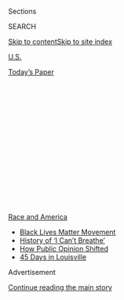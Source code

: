 <div id="app">

<div>

<div>

<div>

<div class="NYTAppHideMasthead css-1q2w90k e1suatyy0">

<div class="section css-ui9rw0 e1suatyy2">

<div class="css-eph4ug er09x8g0">

<div class="css-6n7j50">

</div>

<span class="css-1dv1kvn">Sections</span>

<div class="css-10488qs">

<span class="css-1dv1kvn">SEARCH</span>

</div>

[Skip to content](#site-content)[Skip to site
index](#site-index)

</div>

<div id="masthead-section-label" class="css-1wr3we4 eaxe0e00">

[U.S.](https://www.nytimes3xbfgragh.onion/section/us)

</div>

<div class="css-10698na e1huz5gh0">

</div>

</div>

<div id="masthead-bar-one" class="section hasLinks css-15hmgas e1csuq9d3">

<div class="css-uqyvli e1csuq9d0">

</div>

<div class="css-1uqjmks e1csuq9d1">

</div>

<div class="css-9e9ivx">

[](https://myaccount.nytimes3xbfgragh.onion/auth/login?response_type=cookie&client_id=vi)

</div>

<div class="css-1bvtpon e1csuq9d2">

[Today’s
Paper](https://www.nytimes3xbfgragh.onion/section/todayspaper)

</div>

</div>

</div>

</div>

<div data-aria-hidden="false">

<div id="site-content" data-role="main">

<div>

<div class="css-1aor85t" style="opacity:0.000000001;z-index:-1;visibility:hidden">

<div class="css-1hqnpie">

<div class="css-epjblv">

<span class="css-17xtcya">[U.S.](/section/us)</span><span class="css-x15j1o">|</span><span class="css-fwqvlz">Abolish
the Police? Those Who Survived the Chaos in Seattle Aren’t So
Sure</span>

</div>

<div class="css-k008qs">

<div class="css-1iwv8en">

<span class="css-18z7m18"></span>

<div>

</div>

</div>

<span class="css-1n6z4y">https://nyti.ms/2DDznOW</span>

<div class="css-1705lsu">

<div class="css-4xjgmj">

<div class="css-4skfbu" data-role="toolbar" data-aria-label="Social Media Share buttons, Save button, and Comments Panel with current comment count" data-testid="share-tools">

  - 
  - 
  - 
  - 
    
    <div class="css-6n7j50">
    
    </div>

  - 
  - 

</div>

</div>

</div>

</div>

</div>

</div>

<div id="NYT_TOP_BANNER_REGION" class="css-13pd83m">

<div>

<div id="styln-prism-menu-1590763508878" class="section interactive-content interactive-size-medium css-1edisqu">

<div class="css-17ih8de interactive-body">

<div id="scroll-container" class="css-1gj85ro">

[<span class="styln-title-wrap"><span class="css-1pje3qr">Race
and</span><span class="css-1pje3qr">
America</span></span>](https://www.nytimes3xbfgragh.onion/news-event/george-floyd-protests-minneapolis-new-york-los-angeles?action=click&pgtype=Article&state=default&region=TOP_BANNER&context=storylines_menu)

  - [Black Lives Matter
    Movement](https://www.nytimes3xbfgragh.onion/interactive/2020/07/03/us/george-floyd-protests-crowd-size.html?action=click&pgtype=Article&state=default&region=TOP_BANNER&context=storylines_menu)
  - [History of ‘I Can’t
    Breathe’](https://www.nytimes3xbfgragh.onion/interactive/2020/06/28/us/i-cant-breathe-police-arrest.html?action=click&pgtype=Article&state=default&region=TOP_BANNER&context=storylines_menu)
  - [How Public Opinion
    Shifted](https://www.nytimes3xbfgragh.onion/interactive/2020/06/10/upshot/black-lives-matter-attitudes.html?action=click&pgtype=Article&state=default&region=TOP_BANNER&context=storylines_menu)
  - [45 Days in
    Louisville](https://www.nytimes3xbfgragh.onion/interactive/2020/07/16/us/black-lives-matter-protests-louisville-breonna-taylor.html?action=click&pgtype=Article&state=default&region=TOP_BANNER&context=storylines_menu)

</div>

</div>

</div>

</div>

</div>

<div id="top-wrapper" class="css-1sy8kpn">

<div id="top-slug" class="css-l9onyx">

Advertisement

</div>

[Continue reading the main
story](#after-top)

<div class="ad top-wrapper" style="text-align:center;height:100%;display:block;min-height:250px">

<div id="top" class="place-ad" data-position="top" data-size-key="top">

</div>

</div>

<div id="after-top">

</div>

</div>

<div>

<div id="sponsor-wrapper" class="css-1hyfx7x">

<div id="sponsor-slug" class="css-19vbshk">

Supported by

</div>

[Continue reading the main
story](#after-sponsor)

<div id="sponsor" class="ad sponsor-wrapper" style="text-align:center;height:100%;display:block">

</div>

<div id="after-sponsor">

</div>

</div>

<div class="css-186x18t">

</div>

<div class="css-1vkm6nb ehdk2mb0">

# Abolish the Police? Those Who Survived the Chaos in Seattle Aren’t So Sure

</div>

What is it like when a city abandons a neighborhood and the police
vanish? Business owners describe a harrowing experience of calling for
help and being left all alone.

<div class="css-79elbk" data-testid="photoviewer-wrapper">

<div class="css-z3e15g" data-testid="photoviewer-wrapper-hidden">

</div>

<div class="css-1a48zt4 ehw59r15" data-testid="photoviewer-children">

![<span class="css-16f3y1r e13ogyst0" data-aria-hidden="true">Faizel
Khan, who owns a coffee shop, is part of a lawsuit that says Seattle let
occupying protesters damage property and stifle revenue in the Capitol
Hill
neighborhood.</span><span class="css-cnj6d5 e1z0qqy90" itemprop="copyrightHolder"><span class="css-1ly73wi e1tej78p0">Credit...</span><span><span>Grant
Hindsley for The New York
Times</span></span></span>](https://static01.graylady3jvrrxbe.onion/images/2020/09/03/us/03CHAZ1/merlin_174979071_1ce12ee2-37f8-44d8-8a9c-d593f10b64ca-articleLarge.jpg?quality=75&auto=webp&disable=upscale)

</div>

</div>

<div class="css-18e8msd">

<div class="css-vp77d3 epjyd6m0">

<div class="css-1baulvz">

By [<span class="css-1baulvz last-byline" itemprop="name">Nellie
Bowles</span>](https://www.nytimes3xbfgragh.onion/by/nellie-bowles)

</div>

</div>

  - 
    
    <div class="css-ld3wwf e16638kd2">
    
    Aug. 7, 2020Updated <span class="css-epvm6">6:00 p.m.
    ET</span>
    
    </div>

  - 
    
    <div class="css-4xjgmj">
    
    <div class="css-pvvomx" data-role="toolbar" data-aria-label="Social Media Share buttons, Save button, and Comments Panel with current comment count" data-testid="share-tools">
    
      - 
      - 
      - 
      - 
        
        <div class="css-6n7j50">
        
        </div>
    
      - 
      - 
    
    </div>
    
    </div>

</div>

</div>

<div class="section meteredContent css-1r7ky0e" name="articleBody" itemprop="articleBody">

<div class="css-1fanzo5 StoryBodyCompanionColumn">

<div class="css-53u6y8">

SEATTLE — Faizel Khan was being told by the news media and his own mayor
that the protests in his hometown were peaceful, with “[a block party
atmosphere](https://www.realclearpolitics.com/video/2020/06/12/seattle_mayor_durkan_chaz_has_a_block_party_atmosphere_could_turn_into_summer_of_love.html).”

But that was not what he saw through the windows of his Seattle coffee
shop. He saw encampments overtaking the sidewalks. He saw roving bands
of masked protesters smashing windows and looting.

Young white men wielding guns would harangue customers as well as Mr.
Khan, a gay man of Middle Eastern descent who moved here from Texas so
he could more comfortably be out. To get into his coffee shop, he
sometimes had to seek the permission of self-appointed armed guards to
cross a border they had erected.

“They barricaded us all in here,” Mr. Khan said. “And they were sitting
in lawn chairs with guns.”

For 23 days in June, about six blocks in the city’s Capitol Hill
neighborhood were claimed by left-wing demonstrators and declared
police-free. Protesters hailed it as liberation — from police
oppression, from white supremacy — and a catalyst for a national
movement.

</div>

</div>

<div class="css-1fanzo5 StoryBodyCompanionColumn">

<div class="css-53u6y8">

In the wake of the killing of George Floyd by the Minneapolis police,
the Black Lives Matter movement is calling to defund the police, arguing
that the criminal justice system is inherently racist.

Leaders in many progressive cities are listening. In New York City,
Mayor Bill de Blasio has announced a plan to [shift $1 billion out of
the police
budget](https://www.nytimes3xbfgragh.onion/2020/06/30/nyregion/nypd-budget.html).
The Minneapolis City Council is [pitching a major
reduction](https://www.nytimes3xbfgragh.onion/2020/06/07/us/minneapolis-police-abolish.html),
and the Seattle City Council is pushing for a 50 percent cut to Police
Department funding. (The mayor said that plan goes too far.)

Some even call for “[abolishing the
police](https://www.nytimes3xbfgragh.onion/2020/06/12/opinion/sunday/floyd-abolish-defund-police.html)”
altogether and closing down precincts, which is what happened in
Seattle.

That has left small-business owners as lonely voices in progressive
areas, arguing that police officers are necessary and that cities cannot
function without a robust public safety presence. In Minneapolis,
Seattle and Portland, Ore., many of those business owners consider
themselves progressive, and in interviews they express support for the
Black Lives Matter movement. But they also worry that their businesses,
already debilitated by the coronavirus pandemic, will struggle to
survive if police departments and city governments cannot protect them.

On Capitol Hill, business crashed as the Seattle police refused to
respond to calls to the area. Officers did not retake the region until
July 1, after four shootings, [including two fatal
ones](https://www.nytimes3xbfgragh.onion/2020/06/22/us/seattle-autonomous-zone-chop-shootings.html).

</div>

</div>

<div class="css-1fanzo5 StoryBodyCompanionColumn">

<div class="css-53u6y8">

Now a group of local businesses owners — including a locksmith, the
owner of a tattoo parlor, a mechanic, the owners of a Mexican restaurant
and Mr. Khan — is [suing the
city](https://www.seattletimes.com/seattle-news/capitol-hill-residents-and-businesses-sue-city-of-seattle-for-failing-to-disband-chop/).
The lawsuit claims that “Seattle’s unprecedented decision to abandon and
close off an entire city neighborhood, leaving it unchecked by the
police, unserved by fire and emergency health services, and inaccessible
to the public” resulted in enormous property damage and lost revenue.

</div>

</div>

<div class="css-79elbk" data-testid="photoviewer-wrapper">

<div class="css-z3e15g" data-testid="photoviewer-wrapper-hidden">

</div>

<div class="css-1a48zt4 ehw59r15" data-testid="photoviewer-children">

![<span class="css-16f3y1r e13ogyst0" data-aria-hidden="true">Rancho
Bravo, a popular late-night Mexican restaurant on Capitol Hill, is one
of the businesses in the lawsuit, which says Seattle provided material
support for the
occupation.</span><span class="css-cnj6d5 e1z0qqy90" itemprop="copyrightHolder"><span class="css-1ly73wi e1tej78p0">Credit...</span><span>Grant
Hindsley for The New York
Times</span></span>](https://static01.graylady3jvrrxbe.onion/images/2020/09/03/us/03CHAZ4/merlin_174979347_d7f2bc3f-d248-4708-8821-994a9e359c47-articleLarge.jpg?quality=75&auto=webp&disable=upscale)

</div>

</div>

<div class="css-1fanzo5 StoryBodyCompanionColumn">

<div class="css-53u6y8">

The Seattle lawsuit — and interviews with shop owners in cities like
Portland and Minneapolis — underscores a key question: Can businesses
still rely on local governments, which are now rethinking the role of
the police, to keep them safe? The issue is especially tense in Seattle,
where the city government not only permitted the establishment of a
police-free zone, but provided infrastructure like concrete barriers and
portable toilets to sustain it.

The economic losses that businesses suffered during the recent tumult
are significant: One community relief fund in Minneapolis, where early
protests included vandalism and arson, has raised $9 million for
businesses along the Lake Street corridor, a largely [Latino and East
African business
district](http://www2.minneapolismn.gov/ncr/engagement/WCMS1P-143470).
“We asked the small businesses what they needed to cover the damage
that insurance wasn’t paying, and the gap was around $200 million,” said
Allison Sharkey, the executive director of the Lake Street Council,
which is organizing the fund. Her own office, between a crafts market
and [a Native American support center](https://www.diw-mn.org/), was
burned down in the protests.

Some small businesses have resorted to posting [GoFundMe
pleas](https://www.gofundme.com/f/1101-e-lake-street-minneapolis-mn) for
donations online.

Many are nervous about speaking out lest they lend ammunition to a
conservative critique of the Black Lives Matter movement. In Portland,
Elizabeth Snow McDougall, the owner of Stevens-Ness legal printers,
emphasized her support for the cause before describing the damage done
to her business.

“One window broken, then another, then another, then another. Garbage to
clean off the sidewalk in front of the store every morning. Urine to
wash out of our doorway alcove. Graffiti to remove,” Ms. McDougall wrote
in an email. “Costs to board up and later we’ll have costs to repair.”

The impact of the occupation on Cafe Argento, Mr. Khan’s coffee shop on
Capitol Hill, has been devastating. Very few people braved the
barricades set up by the armed occupiers to come in for his coffee and
breakfast sandwiches. Cars coming to pick up food orders would turn
around. At two points, he and his workers felt scared and called 911.
“They said they would not come into CHOP,” said Mr. Khan, referring to
one of the names that protesters gave to the occupied Capitol Hill area.
“It was lawless.”

</div>

</div>

<div class="css-1fanzo5 StoryBodyCompanionColumn">

<div class="css-53u6y8">

He had to start chipping in for private security, a hard thing to do
when his business had already been hurt by the coronavirus.

But he considers himself lucky — and he was. Even weeks after the
protests, blocks of his previously bustling neighborhood remained
boarded up and covered in shattered glass. Many business owners are
scared to speak out, Mr. Khan said, because of worries that they would
be targeted further.

One mid-July morning in the neighborhood, workers in orange vests were
mopping off the sidewalks and power-spraying graffiti off the sides of
buildings. Two window repair guys said they had their hands full for
weeks. Shattered street lamps were being unscrewed and replaced.

A confusing array of security teams wandered around, armed with handguns
and rifles. Some wore official-looking private security uniforms. Others
wore casual clothes and lanyards identifying their affiliation with
Black Lives Matter. A third group wore all black with no identifying
labels and declined to name their group affiliation.

</div>

</div>

<div class="css-79elbk" data-testid="photoviewer-wrapper">

<div class="css-z3e15g" data-testid="photoviewer-wrapper-hidden">

</div>

<div class="css-1a48zt4 ehw59r15" data-testid="photoviewer-children">

<div class="css-1xdhyk6 erfvjey0">

<span class="css-1ly73wi e1tej78p0">Image</span>

<div class="css-zjzyr8">

<div data-testid="lazyimage-container" style="height:290px">

</div>

</div>

</div>

<span class="css-16f3y1r e13ogyst0" data-aria-hidden="true">Rick Hearns
displays two handguns while patrolling Capitol Hill as a private
security guard. His badge reads “Black Lives Matter Community
Patrol.”</span><span class="css-cnj6d5 e1z0qqy90" itemprop="copyrightHolder"><span class="css-1ly73wi e1tej78p0">Credit...</span><span>Grant
Hindsley for The New York Times</span></span>

</div>

</div>

<div class="css-1fanzo5 StoryBodyCompanionColumn">

<div class="css-53u6y8">

When a tall man in a trench coat and hiking boots walked over to
question Mr. Khan, the man spread his coat open, revealing several
pistols on harnesses around his chest and waist. He presented a badge on
a lanyard that read “Black Lives Matter Community Patrol.”

His name is Rick Hearns and he identified himself as a longtime security
guard and mover who is now a Black Lives Matter community guard, in
charge of several others. Local merchants pay for his protection, he
said as he handed out his business card. (Mr. Khan said he and his
neighbors are now paying thousands of dollars a month for protection
from Iconic Global, a Washington State-based private security
contractor.)

</div>

</div>

<div class="css-1fanzo5 StoryBodyCompanionColumn">

<div class="css-53u6y8">

Mr. Hearns has had bad experiences with the police in his own life. He
says he wants police reform, but he was appalled by the violent tactics
and rhetoric he witnessed during the occupation.

He blamed the destruction and looting on “opportunists,” but also said
that much of the damage on Capitol Hill came from a distinct contingent
of violent, armed white activists. “It’s antifa,” he said. “They don’t
want to see the progress we’ve made. They want chaos.”

Many of the business owners on Capitol Hill agreed: Much of the violence
they saw and the intimidation of their patrons came from a group these
business owners identified as antifa, which they distinguished from the
Black Lives Matter movement. “The idea of taking up the Black movement
and turning it into a white occupation, it’s white privilege in its
finest definition,” Mr. Khan said. “And that’s what they did.”

Antifa, which stands for anti-fascist, is [a radical, leaderless leftist
political
movement](https://www.nytimes3xbfgragh.onion/article/what-antifa-trump.html)
that uses [armed, violent
protest](https://newrepublic.com/article/154110/antifa-arming-trump-crackdown)
as a method to create what supporters say is a more just and equitable
country. They have [a strong presence in the Pacific
Northwest](https://www.theatlantic.com/magazine/archive/2017/09/the-rise-of-the-violent-left/534192/),
including the current protests in Portland.

</div>

</div>

<div class="css-79elbk" data-testid="photoviewer-wrapper">

<div class="css-z3e15g" data-testid="photoviewer-wrapper-hidden">

</div>

<div class="css-1a48zt4 ehw59r15" data-testid="photoviewer-children">

<div class="css-1xdhyk6 erfvjey0">

<span class="css-1ly73wi e1tej78p0">Image</span>

<div class="css-zjzyr8">

<div data-testid="lazyimage-container" style="height:290px">

</div>

</div>

</div>

<span class="css-16f3y1r e13ogyst0" data-aria-hidden="true">Police
officers did not retake the Capitol Hill Occupied Protest zone, where
demonstrators graffitied walls and broke windows, until after four
shootings had occurred
there.</span><span class="css-cnj6d5 e1z0qqy90" itemprop="copyrightHolder"><span class="css-1ly73wi e1tej78p0">Credit...</span><span>Grant
Hindsley for The New York Times</span></span>

</div>

</div>

<div class="css-1fanzo5 StoryBodyCompanionColumn">

<div class="css-53u6y8">

When the occupation in Seattle started in early June, Mayor Jenny Durkan
seemed almost amused. “We could have the Summer of Love,” she said.

After President Trump took aim at the governor of Washington State and
Seattle’s mayor [on
June 11](https://twitter.com/realDonaldTrump/status/1271142274416562176),
Ms. Durkan [defended the occupation on
Twitter](https://twitter.com/MayorJenny/status/1271226494858129409) as
“a peaceful expression of our community’s collective grief and their
desire to build a better world,” she wrote, pointing to the “food
trucks, spaghetti potlucks, teach-ins, and movies.”

</div>

</div>

<div class="css-1fanzo5 StoryBodyCompanionColumn">

<div class="css-53u6y8">

The lawsuit by the small-business owners, filed by the firm Calfo Eakes
on June 24, seizes on such language, pointing out that the city knew
what was happening and provided material support for the occupation.

Matthew Ploszaj, a Capitol Hill resident, is one of the complainants. He
said his apartment building, blocks from Mr. Khan’s shop, was broken
into four times during the occupation. The Seattle Police were called
each time and never came to his apartment, according to Mr. Ploszaj.
When he and another resident called the police after one burglary, they
told him to meet them outside the occupation zone, about eight blocks
away. He and other residents spent nights at a friend’s house outside
the area during the height of the protests.

The employees of Bergman’s Lock and Key say they were followed by
demonstrators with baseball bats. Cure Cocktail, a local bar and
charcuterie, said its workers were asked by protesters to pledge loyalty
to the movement: “Are you for the CHOP or are you for the police?” they
were asked, according to the lawsuit.

The business owners also found that trying to get help from the Seattle
Police, who declined to comment for this article, made them targets of
activists.

Across from Cafe Argento is a funky old auto repair shop called Car
Tender run by John McDermott, a big soft-spoken man. On June 14, Mr.
McDermott was driving his wife home from their anniversary dinner when
he received a call from a neighbor who saw someone trying to break into
his shop.

Mr. McDermott and his 27-year-old son, Mason, raced over. A man who was
inside the shop, Mr. McDermott said, had emptied the cash drawer and was
in the midst of setting the building on fire. Mr. McDermott said he and
his son wrestled the man down and planned to hold him until the police
arrived. But officers never showed up. A group of several hundred
protesters did, according to Mr. McDermott, breaking down the chain-link
fence around his shop and claiming that Mr. McDermott had kidnapped the
man.

“They started coming across the fence — you see all these beautiful
kids, a mob but kids — and they have guns and are pointing them at you
and telling you they’re going to kill you,” Mr. McDermott said. “Telling
me I’m the K.K.K. I’m not the K.K.K.”

</div>

</div>

<div class="css-1fanzo5 StoryBodyCompanionColumn">

<div class="css-53u6y8">

The demonstrators were livestreaming the confrontation. Mr. McDermott’s
wife watched, frantically calling anyone she could think of to go help
him.

Later, Mr. McDermott’s photo and shop address appeared on a website
called Cop Blaster, whose stated aim is to track police brutality but
also has galleries of what it calls “Snitches” and “Cop Callers.” The
McDermotts were categorized as both of those things on the website,
which warned they should “keep their mouths shut.”

</div>

</div>

<div class="css-79elbk" data-testid="photoviewer-wrapper">

<div class="css-z3e15g" data-testid="photoviewer-wrapper-hidden">

</div>

<div class="css-1a48zt4 ehw59r15" data-testid="photoviewer-children">

<div class="css-1xdhyk6 erfvjey0">

<span class="css-1ly73wi e1tej78p0">Image</span>

<div class="css-zjzyr8">

<div data-testid="lazyimage-container" style="height:290px">

</div>

</div>

</div>

<span class="css-16f3y1r e13ogyst0" data-aria-hidden="true">John
McDermott said the police did not respond when his auto repair shop on
Capitol Hill was being robbed by someone trying to set the building on
fire.</span><span class="css-cnj6d5 e1z0qqy90" itemprop="copyrightHolder"><span class="css-1ly73wi e1tej78p0">Credit...</span><span>Grant
Hindsley for The New York Times</span></span>

</div>

</div>

<div class="css-1fanzo5 StoryBodyCompanionColumn">

<div class="css-53u6y8">

Many of the listings include names and addresses of people who are said
to have called the police. Since the Cop Blaster post went up, Mr.
McDermott’s shop has received so many harassing phone calls and messages
that some employees have had to take time off.

A block away is Bill Donner, the owner of Richmark Label, who let police
officers use the roof of his factory to monitor the demonstration.
Inside, his company had spent 50 years making labels for products like
whiskey, soaps and natural beef jerky. Many days during the occupation,
Mr. Donner, who said he was in favor of police reform, had to negotiate
with the occupiers of the zone for access to his factory.

Twice, he called 911 and was told that the police would not be coming
into the area.

The experience of the small-business owners seems a universe away from
the rhetoric of Seattle’s politicians. As the violence turned deadly,
Councilwoman Kshama Sawant, who represents Capitol Hill, defended the
protesters’ use of their own armed guards instead of the police.

“Elected committees of self defense have historically played vital roles
during general strikes, occupations and in mass movements, in order for
the working class and marginalized people to defend themselves and carry
out necessary functions in place of the forces of the state,” [she
wrote](https://council.seattle.gov/2020/06/20/statement-on-the-shooting-at-the-capitol-hill-organized-protest/).
She has called for the local police precinct to be permanently placed
under “community control.”

</div>

</div>

<div class="css-1fanzo5 StoryBodyCompanionColumn">

<div class="css-53u6y8">

When the mayor did send in police officers to end the occupation after
the shootings, Ms. Sawant [wrote on
Twitter](https://twitter.com/cmkshama/status/1278848527460757505?lang=en),
“Shame on Mayor Jenny Durkan for deploying Seattle police yesterday in a
brutal attack against peaceful Black Lives Matter protesters & homeless
neighbors at the Capitol Hill Organized Protest.”

Many protesters who remained in early July were milling around a small
tent encampment on a lawn at Seattle Central College, some with rifles
slung over their shoulders. The smell of weed drifted through. The
streets were full of moving trucks.

The crowds were gone, but every now and then, the demonstrators gave
speeches about the importance of disbanding the police. Sometimes the
activists spoke about what went wrong with the occupation. One young
woman on a bullhorn argued to passers-by that the police left too
quickly and that a sustainable police-free region would have to be built
more slowly.

These days, storefronts in the neighborhood remain boarded up, covered
in Black Lives Matter signs and graffiti. Demonstrators still hold
evening protests, albeit smaller and quieter than before. But the
businesses remain on edge.

“This is an ongoing crisis,” Mr. Donner said on Tuesday. “Protesters are
apparently staying until they get some of what they want. No one knows
what level of city cooperation will be enough for them.”

But the area is slowly going back to its old normal. The park and
playing fields have been cleared, and police officers have returned to
the streets. An apartment building that opened earlier this summer is
finally attracting prospective tenants.

A spokeswoman for Mayor Durkan did not comment on the lawsuit but
acknowledged frustrations from small businesses.

</div>

</div>

<div class="css-1fanzo5 StoryBodyCompanionColumn">

<div class="css-53u6y8">

“Many who live and work in Capitol Hill and other parts of the city
continue to witness daily protests that are rightly demanding an end to
systemic racism,” she wrote. “In some circumstances, businesses and
residents have faced property destruction in the last two months.”

She encouraged the businesses to file claims.

</div>

</div>

</div>

<div>

</div>

<div>

</div>

<div>

</div>

<div>

<div id="bottom-wrapper" class="css-1ede5it">

<div id="bottom-slug" class="css-l9onyx">

Advertisement

</div>

[Continue reading the main
story](#after-bottom)

<div id="bottom" class="ad bottom-wrapper" style="text-align:center;height:100%;display:block;min-height:90px">

</div>

<div id="after-bottom">

</div>

</div>

</div>

</div>

</div>

## Site Index

<div>

</div>

## Site Information Navigation

  - [© <span>2020</span> <span>The New York Times
    Company</span>](https://help.nytimes3xbfgragh.onion/hc/en-us/articles/115014792127-Copyright-notice)

<!-- end list -->

  - [NYTCo](https://www.nytco.com/)
  - [Contact
    Us](https://help.nytimes3xbfgragh.onion/hc/en-us/articles/115015385887-Contact-Us)
  - [Work with us](https://www.nytco.com/careers/)
  - [Advertise](https://nytmediakit.com/)
  - [T Brand Studio](http://www.tbrandstudio.com/)
  - [Your Ad
    Choices](https://www.nytimes3xbfgragh.onion/privacy/cookie-policy#how-do-i-manage-trackers)
  - [Privacy](https://www.nytimes3xbfgragh.onion/privacy)
  - [Terms of
    Service](https://help.nytimes3xbfgragh.onion/hc/en-us/articles/115014893428-Terms-of-service)
  - [Terms of
    Sale](https://help.nytimes3xbfgragh.onion/hc/en-us/articles/115014893968-Terms-of-sale)
  - [Site
    Map](https://spiderbites.nytimes3xbfgragh.onion)
  - [Help](https://help.nytimes3xbfgragh.onion/hc/en-us)
  - [Subscriptions](https://www.nytimes3xbfgragh.onion/subscription?campaignId=37WXW)

</div>

</div>

</div>

</div>
